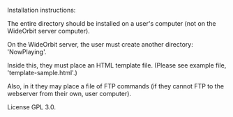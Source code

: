 Installation instructions:

The entire directory should be installed on a user's computer (not on the WideOrbit server computer).

On the WideOrbit server, the user must create another directory: 'NowPlaying'.

Inside this, they must place an HTML template file. (Please see example file, 'template-sample.html'.)

Also, in it they may place a file of FTP commands (if they cannot FTP to the webserver from their own, user computer).

License GPL 3.0.

